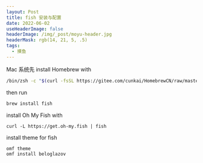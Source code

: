 ```yaml
---
layout: Post
title: fish 安装与配置
date: 2022-06-02
useHeaderImage: false
headerImage: /img/_post/moyu-header.jpg
headerMask: rgb(14, 21, 5, .5)
tags:
  - 摸鱼
---
```


Mac 系统先 install Homebrew with

```bash
/bin/zsh -c "$(curl -fsSL https://gitee.com/cunkai/HomebrewCN/raw/master/Homebrew.sh)"
```

then run

```bash
brew install fish
```

install Oh My Fish with

```fish
curl -L https://get.oh-my.fish | fish
```

install theme for fish

```omf
omf theme
omf install beloglazov
```
